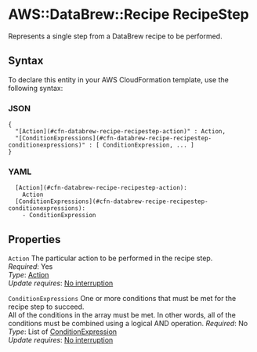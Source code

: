 # AWS::DataBrew::Recipe RecipeStep<a name="aws-properties-databrew-recipe-recipestep"></a>

Represents a single step from a DataBrew recipe to be performed\.

## Syntax<a name="aws-properties-databrew-recipe-recipestep-syntax"></a>

To declare this entity in your AWS CloudFormation template, use the following syntax:

### JSON<a name="aws-properties-databrew-recipe-recipestep-syntax.json"></a>

```
{
  "[Action](#cfn-databrew-recipe-recipestep-action)" : Action,
  "[ConditionExpressions](#cfn-databrew-recipe-recipestep-conditionexpressions)" : [ ConditionExpression, ... ]
}
```

### YAML<a name="aws-properties-databrew-recipe-recipestep-syntax.yaml"></a>

```
  [Action](#cfn-databrew-recipe-recipestep-action): 
    Action
  [ConditionExpressions](#cfn-databrew-recipe-recipestep-conditionexpressions): 
    - ConditionExpression
```

## Properties<a name="aws-properties-databrew-recipe-recipestep-properties"></a>

`Action`  <a name="cfn-databrew-recipe-recipestep-action"></a>
The particular action to be performed in the recipe step\.  
*Required*: Yes  
*Type*: [Action](aws-properties-databrew-recipe-action.md)  
*Update requires*: [No interruption](https://docs.aws.amazon.com/AWSCloudFormation/latest/UserGuide/using-cfn-updating-stacks-update-behaviors.html#update-no-interrupt)

`ConditionExpressions`  <a name="cfn-databrew-recipe-recipestep-conditionexpressions"></a>
One or more conditions that must be met for the recipe step to succeed\.  
All of the conditions in the array must be met\. In other words, all of the conditions must be combined using a logical AND operation\.
*Required*: No  
*Type*: List of [ConditionExpression](aws-properties-databrew-recipe-conditionexpression.md)  
*Update requires*: [No interruption](https://docs.aws.amazon.com/AWSCloudFormation/latest/UserGuide/using-cfn-updating-stacks-update-behaviors.html#update-no-interrupt)